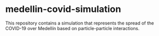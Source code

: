 # medellin-covid-simulation
This repository contains a simulation that represents the spread of the COVID-19 over Medellín based on particle-particle interactions.
